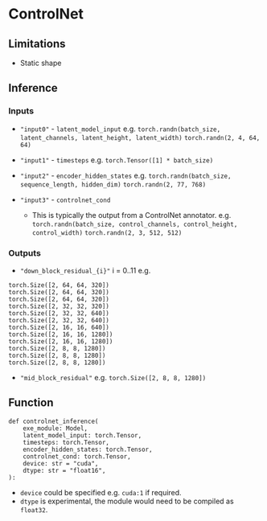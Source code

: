 # ControlNet

## Limitations
* Static shape

## Inference

### Inputs

* `"input0"` - `latent_model_input`
e.g. `torch.randn(batch_size, latent_channels, latent_height, latent_width)` `torch.randn(2, 4, 64, 64)`

* `"input1"` - `timesteps`
e.g. `torch.Tensor([1] * batch_size)`

* `"input2"` - `encoder_hidden_states`
e.g. `torch.randn(batch_size, sequence_length, hidden_dim)` `torch.randn(2, 77, 768)`

* `"input3"` - `controlnet_cond`
    * This is typically the output from a ControlNet annotator.
e.g. `torch.randn(batch_size, control_channels, control_height, control_width)` `torch.randn(2, 3, 512, 512)`

### Outputs

* `"down_block_residual_{i}"` i = 0..11
e.g.
```
torch.Size([2, 64, 64, 320])
torch.Size([2, 64, 64, 320])
torch.Size([2, 64, 64, 320])
torch.Size([2, 32, 32, 320])
torch.Size([2, 32, 32, 640])
torch.Size([2, 32, 32, 640])
torch.Size([2, 16, 16, 640])
torch.Size([2, 16, 16, 1280])
torch.Size([2, 16, 16, 1280])
torch.Size([2, 8, 8, 1280])
torch.Size([2, 8, 8, 1280])
torch.Size([2, 8, 8, 1280])
```

* `"mid_block_residual"`
e.g.
`torch.Size([2, 8, 8, 1280])`

## Function

```
def controlnet_inference(
    exe_module: Model,
    latent_model_input: torch.Tensor,
    timesteps: torch.Tensor,
    encoder_hidden_states: torch.Tensor,
    controlnet_cond: torch.Tensor,
    device: str = "cuda",
    dtype: str = "float16",
):
```
* `device` could be specified e.g. `cuda:1` if required.
* `dtype` is experimental, the module would need to be compiled as `float32`.

